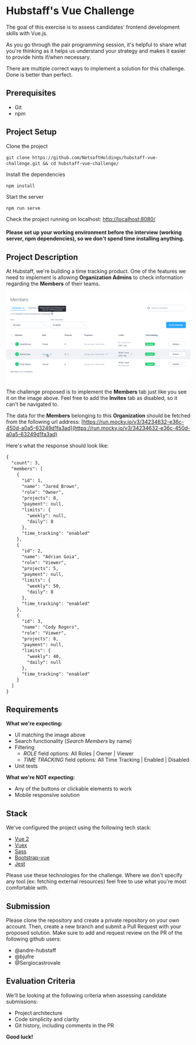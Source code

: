 # Hubstaff's Vue Challenge

The goal of this exercise is to assess candidates' frontend development skills with Vue.js.

As you go through the pair programming session, it's helpful to share what you're thinking as it helps us understand your strategy and makes it easier to provide hints if/when necessary.

There are multiple correct ways to implement a solution for this challenge. Done is better than perfect.

## Prerequisites

-   Git
-   npm

## Project Setup

Clone the project

```
git clone https://github.com/NetsoftHoldings/hubstaff-vue-challenge.git && cd hubstaff-vue-challenge/
```

Install the dependencies

```
npm install
```

Start the server

```
npm run serve
```

Check the project running on localhost:
[http://localhost:8080/](http://localhost:8080/)

#### Please set up your working environment before the interview (working server, npm dependencies), so we don't spend time installing anything.

## Project Description

At Hubstaff, we're building a time tracking product. One of the features we need to implement is allowing **Organization Admins** to check information regarding the **Members** of their teams.

![Members Screenshot](./src/assets/img/members-screen.png)

The challenge proposed is to implement the **Members** tab just like you see it on the image above. Feel free to add the **Invites** tab as disabled, so it can't be navigated to.

The data for the **Members** belonging to this **Organization** should be fetched from the following url address:
[https://run.mocky.io/v3/34234632-e36c-450d-a0a5-63249d1fa3ad](https://run.mocky.io/v3/34234632-e36c-450d-a0a5-63249d1fa3ad)

Here's what the response should look like:

```
{
  "count": 3,
  "members": [
    {
      "id": 1,
      "name": "Jared Brown",
      "role": "Owner",
      "projects": 8,
      "payment": null,
      "limits": {
        "weekly": null,
        "daily": 8
      },
      "time_tracking": "enabled"
    },
    {
      "id": 2,
      "name": "Adrian Goia",
      "role": "Viewer",
      "projects": 5,
      "payment": null,
      "limits": {
        "weekly": 50,
        "daily": 8
      },
      "time_tracking": "enabled"
    },
    {
      "id": 3,
      "name": "Cody Rogers",
      "role": "Viewer",
      "projects": 8,
      "payment": null,
      "limits": {
        "weekly": 40,
        "daily": null
      },
      "time_tracking": "enabled"
    }
  ]
}
```

## Requirements

**What we're expecting:**

-   UI matching the image above
-   Search functionality (_Search Members_ by name)
-   Filtering
    -   _ROLE_ field options: All Roles | Owner | Viewer
    -   _TIME TRACKING_ field options: All Time Tracking | Enabled | Disabled
-   Unit tests

**What we're NOT expecting:**

-   Any of the buttons or clickable elements to work
-   Mobile responsive solution

## Stack

We've configured the project using the following tech stack:

-   [Vue 2](https://vuejs.org/v2/api/)
-   [Vuex](https://vuex.vuejs.org/)
-   [Sass](https://sass-lang.com/)
-   [Bootstrap-vue](https://bootstrap-vue.org/)
-   [Jest](https://jestjs.io/)

Please use these technologies for the challenge. Where we don't specify any tool (ex: fetching external resources) feel free to use what you're most comfortable with.

## Submission

Please clone the repository and create a private repository on your own account. Then, create a new branch and submit a Pull Request with your proposed solution. Make sure to add and request review on the PR of the following github users:

-   @andre-hubstaff
-   @bjufre
-   @Sergiocastrovale

## Evaluation Criteria

We'll be looking at the following criteria when assessing candidate submissions:

-   Project architecture
-   Code simplicity and clarity
-   Git history, including comments in the PR

**Good luck!**
